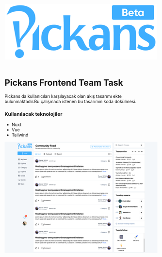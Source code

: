 
<p align="center">
    <img src="pickans_beta_logo.png">
    <br/><br/>
</p>

# Pickans Frontend Team Task

Pickans da kullanıcıları karşılayacak olan akış tasarımı ekte bulunmaktadır.Bu çalışmada istenen bu tasarımın koda dökülmesi.

### Kullanılacak teknolojiler

- Nuxt
- Vue
- Tailwind

![](https://github.com/sencersoylu/pickans-frontend-task/blob/main/pickans-feed.png)
